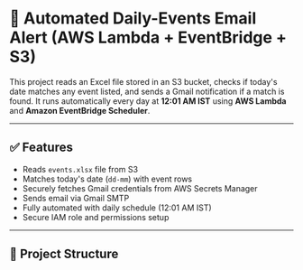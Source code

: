 # 🎯 Automated Daily-Events Email Alert (AWS Lambda + EventBridge + S3)

This project reads an Excel file stored in an S3 bucket, checks if today's date matches any event listed, and sends a Gmail notification if a match is found. It runs automatically every day at **12:01 AM IST** using **AWS Lambda** and **Amazon EventBridge Scheduler**.

---

## ✅ Features

- Reads `events.xlsx` file from S3
- Matches today's date (`dd-mm`) with event rows
- Securely fetches Gmail credentials from AWS Secrets Manager
- Sends email via Gmail SMTP
- Fully automated with daily schedule (12:01 AM IST)
- Secure IAM role and permissions setup

---

## 📁 Project Structure

